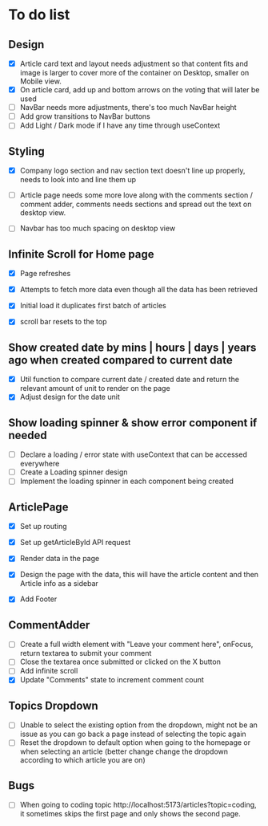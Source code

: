 # To do list

## Design
- [x] Article card text and layout needs adjustment so that content fits and image is larger to cover more of the container on Desktop, smaller on Mobile view.
- [x] On article card, add up and bottom arrows on the voting that will later be used
- [ ] NavBar needs more adjustments, there's too much NavBar height
- [ ] Add grow transitions to NavBar buttons
- [ ] Add Light / Dark mode if I have any time through useContext

## Styling
- [x] Company logo section and nav section text doesn't line up properly, needs to look into and line them up
- [ ] Article page needs some more love along with the comments section / comment adder, comments needs sections and spread out the text on desktop view.
- [ ] Navbar has too much spacing on desktop view


## Infinite Scroll for Home page
- [x] Page refreshes
- [x] Attempts to fetch more data even though all the data has been retrieved
- [x] Initial load it duplicates first batch of articles
- [x] scroll bar resets to the top


## Show created date by mins | hours | days | years ago when created compared to current date
- [x] Util function to compare current date / created date and return the relevant amount of unit to render on the page
- [x] Adjust design for the date unit

## Show loading spinner & show error component if needed
- [ ] Declare a loading / error state with useContext that can be accessed everywhere
- [ ] Create a Loading spinner design
- [ ] Implement the loading spinner in each component being created

## ArticlePage
- [x] Set up routing
- [x] Set up getArticleById API request
- [x] Render data in the page
- [x] Design the page with the data, this will have the article content and then Article info as a sidebar
- [x] Add Footer


## CommentAdder
- [ ] Create a full width element with "Leave your comment here", onFocus, return textarea to submit your comment
- [ ] Close the textarea once submitted or clicked on the X button
- [ ] Add infinite scroll
- [x] Update "Comments" state to increment comment count

## Topics Dropdown
- [ ] Unable to select the existing option from the dropdown, might not be an issue as you can go back a page instead of selecting the topic again
- [ ] Reset the dropdown to default option when going to the homepage or when selecting an article (better change change the dropdown according to which article you are on)

## Bugs
- [ ] When going to coding topic http://localhost:5173/articles?topic=coding, it sometimes skips the first page and only shows the second page.




